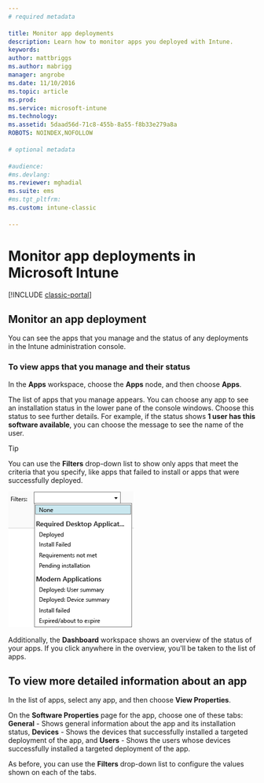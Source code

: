 ```yaml
---
# required metadata

title: Monitor app deployments
description: Learn how to monitor apps you deployed with Intune.
keywords:
author: mattbriggs
ms.author: mabrigg
manager: angrobe
ms.date: 11/10/2016
ms.topic: article
ms.prod:
ms.service: microsoft-intune
ms.technology:
ms.assetid: 5daad56d-71c8-455b-8a55-f8b33e279a8a
ROBOTS: NOINDEX,NOFOLLOW

# optional metadata

#audience:
#ms.devlang:
ms.reviewer: mghadial
ms.suite: ems
#ms.tgt_pltfrm:
ms.custom: intune-classic

---
```



# Monitor app deployments in Microsoft Intune

[!INCLUDE [classic-portal](../includes/classic-portal.md)]

## Monitor an app deployment
You can see the apps that you manage and the status of any deployments in the Intune administration console. <!---App status is displayed in real-time. You don't have to wait for the device to check-in before you can see this.--->

### To view apps that you manage and their status
In the **Apps** workspace, choose the **Apps** node, and then choose **Apps**.

The list of apps that you manage appears. You can choose any app to see an installation status in the lower pane of the console windows. Choose this status to see further details. For example, if the status shows **1 user has this software available**, you can choose the message to see the name of the user.

> [!TIP]
> You can use the **Filters** drop-down list to show only apps that meet the criteria that you specify, like apps that failed to install or apps that were successfully deployed.
>
> ![App filters example](./media/app-filters.png)

Additionally, the **Dashboard** workspace shows an overview of the status of your apps. If you click anywhere in the overview, you'll be taken to the list of apps.

## To view more detailed information about an app
In the list of apps, select any app, and then choose **View Properties**.

On the **Software Properties** page for the app, choose one of these tabs: **General** - Shows general information about the app and its installation status, **Devices** - Shows the devices that successfully installed a targeted deployment of the app, and **Users** - Shows the users whose devices successfully installed a targeted deployment of the app.

As before, you can use the **Filters** drop-down list to configure the values shown on each of the tabs.

